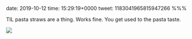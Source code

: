 date: 2019-10-12
time: 15:29:19+0000
tweet: 1183041965815947266
%%%

TIL pasta straws are a thing. Works fine. You get used to the pasta taste.

![](EGsCXrOXUAIDbr8.jpg)
